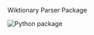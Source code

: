 Wiktionary Parser Package

![Python package](https://github.com/ls2716/wikidictparser_package/workflows/Python%20package/badge.svg?branch=master)
